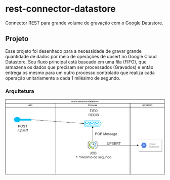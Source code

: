 # rest-connector-datastore

Connector REST para grande volume de gravação com o Google Datastore.

## Projeto

Esse projeto foi desenhado para a necessidade de gravar grande quantidade de dados por meio de operações de upsert no Google Cloud Datastore.
Seu fluxo principal está baseado em uma fila (FIFO), que armazena os dados que precisam ser processados (Gravados) e então entrega os mesmo
para um outro processo controlado que realiza cada operação unitariamente a cada 1 milésimo de segundo.

### Arquitetura 

![Arquitetura](https://github.com/ThiagoTeodoro/rest-connector-datastore/blob/master/rest-connector-datastore-arq-fluxograma.png)